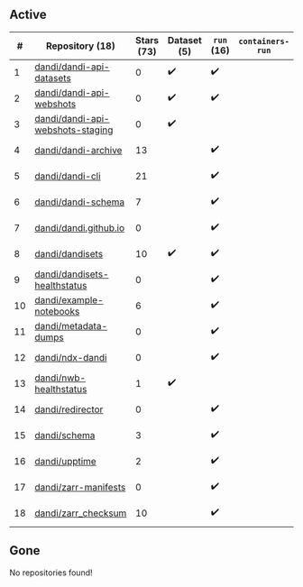 ## Active
| # | Repository (18) | Stars (73) | Dataset (5) | `run` (16) | `containers-run` | Last Modified |
| --- | --- | --- | --- | --- | --- | --- |
| 1 | [dandi/dandi-api-datasets](https://github.com/dandi/dandi-api-datasets) | 0 | :heavy_check_mark: | :heavy_check_mark: |  | 2021-05-10 18:39:55+00:00 |
| 2 | [dandi/dandi-api-webshots](https://github.com/dandi/dandi-api-webshots) | 0 | :heavy_check_mark: | :heavy_check_mark: |  | 2023-09-27 12:53:14+00:00 |
| 3 | [dandi/dandi-api-webshots-staging](https://github.com/dandi/dandi-api-webshots-staging) | 0 | :heavy_check_mark: |  |  | 2021-12-20 08:47:12+00:00 |
| 4 | [dandi/dandi-archive](https://github.com/dandi/dandi-archive) | 13 |  | :heavy_check_mark: |  | 2024-09-09 21:43:01+00:00 |
| 5 | [dandi/dandi-cli](https://github.com/dandi/dandi-cli) | 21 |  | :heavy_check_mark: |  | 2024-09-09 21:35:17+00:00 |
| 6 | [dandi/dandi-schema](https://github.com/dandi/dandi-schema) | 7 |  | :heavy_check_mark: |  | 2024-09-06 21:00:10+00:00 |
| 7 | [dandi/dandi.github.io](https://github.com/dandi/dandi.github.io) | 0 |  | :heavy_check_mark: |  | 2024-09-10 02:45:54+00:00 |
| 8 | [dandi/dandisets](https://github.com/dandi/dandisets) | 10 | :heavy_check_mark: | :heavy_check_mark: |  | 2024-09-09 18:03:23+00:00 |
| 9 | [dandi/dandisets-healthstatus](https://github.com/dandi/dandisets-healthstatus) | 0 |  | :heavy_check_mark: |  | 2024-09-09 02:09:53+00:00 |
| 10 | [dandi/example-notebooks](https://github.com/dandi/example-notebooks) | 6 |  | :heavy_check_mark: |  | 2024-09-09 21:36:11+00:00 |
| 11 | [dandi/metadata-dumps](https://github.com/dandi/metadata-dumps) | 0 |  | :heavy_check_mark: |  | 2020-02-29 02:42:42+00:00 |
| 12 | [dandi/ndx-dandi](https://github.com/dandi/ndx-dandi) | 0 |  | :heavy_check_mark: |  | 2020-02-06 17:21:35+00:00 |
| 13 | [dandi/nwb-healthstatus](https://github.com/dandi/nwb-healthstatus) | 1 | :heavy_check_mark: |  |  | 2023-11-09 22:05:52+00:00 |
| 14 | [dandi/redirector](https://github.com/dandi/redirector) | 0 |  | :heavy_check_mark: |  | 2023-05-22 15:33:18+00:00 |
| 15 | [dandi/schema](https://github.com/dandi/schema) | 3 |  | :heavy_check_mark: |  | 2024-07-10 21:11:02+00:00 |
| 16 | [dandi/upptime](https://github.com/dandi/upptime) | 2 |  | :heavy_check_mark: |  | 2024-09-11 00:18:39+00:00 |
| 17 | [dandi/zarr-manifests](https://github.com/dandi/zarr-manifests) | 0 |  | :heavy_check_mark: |  | 2024-08-28 06:24:55+00:00 |
| 18 | [dandi/zarr_checksum](https://github.com/dandi/zarr_checksum) | 10 |  | :heavy_check_mark: |  | 2024-08-26 15:41:44+00:00 |

## Gone
No repositories found!

